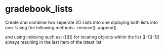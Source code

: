 # gradebook_lists

Create and combine two seperate 2D Lists into one diplaying both lists into one.
Using the following methods:
.remove()
.append()

and using indexing such as:
([][]) for locating objects within the list
([-1][-1]) always resulting in the last item of the latest list
